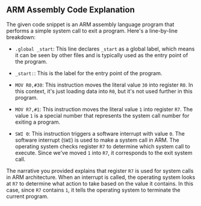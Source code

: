 ## ARM Assembly Code Explanation

The given code snippet is an ARM assembly language program that performs a simple system call to exit a program. Here's a line-by-line breakdown:

- `.global _start`: This line declares `_start` as a global label, which means it can be seen by other files and is typically used as the entry point of the program.

- `_start:`: This is the label for the entry point of the program.

- `MOV R0,#30`: This instruction moves the literal value `30` into register `R0`. In this context, it's just loading data into `R0`, but it's not used further in this program.

- `MOV R7,#1`: This instruction moves the literal value `1` into register `R7`. The value `1` is a special number that represents the system call number for exiting a program.

- `SWI 0`: This instruction triggers a software interrupt with value `0`. The software interrupt (`SWI`) is used to make a system call in ARM. The operating system checks register `R7` to determine which system call to execute. Since we've moved `1` into `R7`, it corresponds to the exit system call.

The narrative you provided explains that register `R7` is used for system calls in ARM architecture. When an interrupt is called, the operating system looks at `R7` to determine what action to take based on the value it contains. In this case, since `R7` contains `1`, it tells the operating system to terminate the current program.
